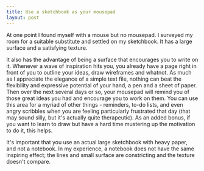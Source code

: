 ```yaml
---
title: Use a sketchbook as your mousepad
layout: post
---
```

At one point I found myself with a mouse but no mousepad. I surveyed my room for a suitable substitute and settled on my sketchbook. It has a large surface and a satisfying texture.

It also has the advantage of being a surface that encourages you to write on it. Whenever a wave of inspiration hits you, you already have a page right in front of you to outline your ideas, draw wireframes and whatnot. As much as I appreciate the elegance of a simple text file, nothing can beat the flexibility and expressive potential of your hand, a pen and a sheet of paper. Then over the next several days or so, your mousepad will remind you of those great ideas you had and encourage you to work on them. You can use this area for a myriad of other things - reminders, to-do lists, and even angry scribbles when you are feeling particularly frustrated that day (that may sound silly, but it's actually quite therapeutic). As an added bonus, if you want to learn to draw but have a hard time mustering up the motivation to do it, this helps.

It's important that you use an actual large sketchbook with heavy paper, and not a notebook. In my experience, a notebook does not have the same inspiring effect; the lines and small surface are constricting and the texture doesn't compare.
